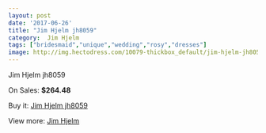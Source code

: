 ```yaml
---
layout: post
date: '2017-06-26'
title: "Jim Hjelm jh8059"
category:  Jim Hjelm
tags: ["bridesmaid","unique","wedding","rosy","dresses"]
image: http://img.hectodress.com/10079-thickbox_default/jim-hjelm-jh8059.jpg
---
```

Jim Hjelm jh8059

On Sales: **$264.48**
<a href="https://www.hectodress.com/-jim-hjelm/5021-jim-hjelm-jh8059.html"><amp-img layout="responsive" width="600" height="600" src="//img.hectodress.com/10079-thickbox_default/jim-hjelm-jh8059.jpg" alt="Jim Hjelm jh8059 0" /></a>
<a href="https://www.hectodress.com/-jim-hjelm/5021-jim-hjelm-jh8059.html"><amp-img layout="responsive" width="600" height="600" src="//img.hectodress.com/10081-thickbox_default/jim-hjelm-jh8059.jpg" alt="Jim Hjelm jh8059 1" /></a>
<a href="https://www.hectodress.com/-jim-hjelm/5021-jim-hjelm-jh8059.html"><amp-img layout="responsive" width="600" height="600" src="//img.hectodress.com/10080-thickbox_default/jim-hjelm-jh8059.jpg" alt="Jim Hjelm jh8059 2" /></a>

Buy it: [Jim Hjelm jh8059](https://www.hectodress.com/-jim-hjelm/5021-jim-hjelm-jh8059.html "Jim Hjelm jh8059")

View more: [ Jim Hjelm](https://www.hectodress.com/83--jim-hjelm " Jim Hjelm")